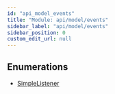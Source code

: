 ```yaml
---
id: "api_model_events"
title: "Module: api/model/events"
sidebar_label: "api/model/events"
sidebar_position: 0
custom_edit_url: null
---
```


## Enumerations

- [SimpleListener](/api/enums/api_model_events.SimpleListener.md)
